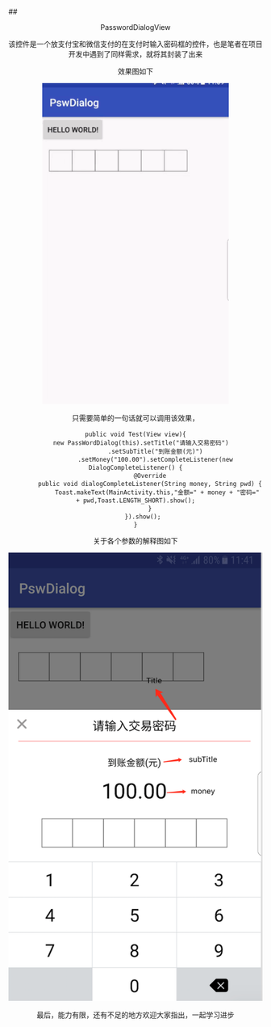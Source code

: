 ##<center>PasswordDialogView

该控件是一个放支付宝和微信支付的在支付时输入密码框的控件，也是笔者在项目开发中遇到了同样需求，就将其封装了出来

效果图如下

![image](https://github.com/Fizzzzer/Android_Fizzer_PasswordDialogView/blob/master/screenShot/test.gif)

只需要简单的一句话就可以调用该效果，

	public void Test(View view){
       new PassWordDialog(this).setTitle("请输入交易密码")
               .setSubTitle("到账金额(元)")
               .setMoney("100.00").setCompleteListener(new DialogCompleteListener() {
            @Override
            public void dialogCompleteListener(String money, String pwd) {
                Toast.makeText(MainActivity.this,"金额=" + money + "密码=" + pwd,Toast.LENGTH_SHORT).show();
            }
        }).show();
    }
    

关于各个参数的解释图如下

![参数解释图](https://github.com/Fizzzzer/Android_Fizzer_PasswordDialogView/blob/master/screenShot/screenshot.png)


最后，能力有限，还有不足的地方欢迎大家指出，一起学习进步